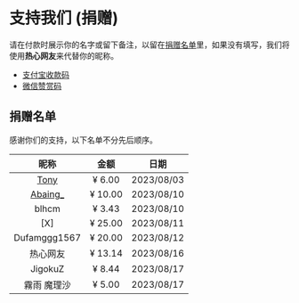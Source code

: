 # 支持我们 (捐赠)
请在付款时展示你的名字或留下备注，以留在[捐赠名单](#_2)里，如果没有填写，我们将使用**热心网友**来代替你的昵称。

- [支付宝收款码](./assets/img/alipay.jpg)
- [微信赞赏码](./assets/img/wechat_reward_qrcode.png)

## 捐赠名单
感谢你们的支持，以下名单不分先后顺序。

| 昵称 | 金额 | 日期 |
|:--:|:--:|:--:|
| [Tony](https://blog.iamsjy.com) | ¥ 6.00 | 2023/08/03 |
| [Abaing_](https://abaing.com) | ¥ 10.00 | 2023/08/10 |
| blhcm | ¥ 3.43 | 2023/08/10 |
| \[X\] | ¥ 25.00 | 2023/08/11 |
| Dufamggg1567 | ¥ 20.00 | 2023/08/12 |
| 热心网友 | ¥ 13.14 | 2023/08/16 |
| JigokuZ | ¥ 8.44 | 2023/08/17 |
| 霧雨 魔理沙 | ¥ 5.00 | 2023/08/17 |

